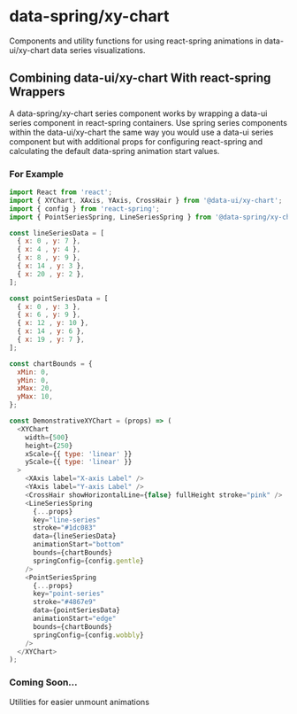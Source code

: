 # data-spring/xy-chart
Components and utility functions for using react-spring animations in data-ui/xy-chart data series visualizations.

## Combining data-ui/xy-chart With react-spring Wrappers
A data-spring/xy-chart series component works by wrapping a data-ui series component in react-spring containers. Use spring series components within the data-ui/xy-chart the same way you would use a data-ui series component but with additional props for configuring react-spring and calculating the default data-spring animation start values.

### For Example
```javascript
import React from 'react';
import { XYChart, XAxis, YAxis, CrossHair } from '@data-ui/xy-chart';
import { config } from 'react-spring';
import { PointSeriesSpring, LineSeriesSpring } from '@data-spring/xy-chart';

const lineSeriesData = [
  { x: 0 , y: 7 },
  { x: 4 , y: 4 },
  { x: 8 , y: 9 },
  { x: 14 , y: 3 },
  { x: 20 , y: 2 },
];

const pointSeriesData = [
  { x: 0 , y: 3 },
  { x: 6 , y: 9 },
  { x: 12 , y: 10 },
  { x: 14 , y: 6 },
  { x: 19 , y: 7 },
];

const chartBounds = {
  xMin: 0,
  yMin: 0,
  xMax: 20,
  yMax: 10,
};

const DemonstrativeXYChart = (props) => (
  <XYChart
    width={500}
    height={250}
    xScale={{ type: 'linear' }}
    yScale={{ type: 'linear' }}
  >
    <XAxis label="X-axis Label" />
    <YAxis label="Y-axis Label" />
    <CrossHair showHorizontalLine={false} fullHeight stroke="pink" />
    <LineSeriesSpring
      {...props}
      key="line-series"
      stroke="#1dc083"
      data={lineSeriesData}
      animationStart="bottom"
      bounds={chartBounds}
      springConfig={config.gentle}
    />
    <PointSeriesSpring
      {...props}
      key="point-series"
      stroke="#4867e9"
      data={pointSeriesData}
      animationStart="edge"
      bounds={chartBounds}
      springConfig={config.wobbly}
    />
  </XYChart>
);

```

### Coming Soon...
Utilities for easier unmount animations
